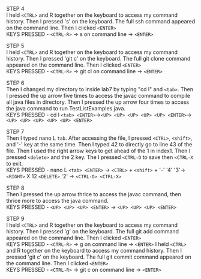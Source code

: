 STEP 4 <br>
I held ```<CTRL>``` and R together on the keyboard to access my command history. Then I pressed 's' on the keyboard. The full ssh command appeared on the command line. Then I clicked ```<ENTER>``` <br>
KEYS PRESSED - ```<CTRL-R>``` -> s on command line -> ```<ENTER>```

STEP 5 <br>
I held ```<CTRL>``` and R together on the keyboard to access my command history. Then I pressed 'git c' on the keyboard. The full git clone command appeared on the command line. Then I clicked ```<ENTER>``` <br>
KEYS PRESSED - ```<CTRL-R>``` -> git cl on command line -> ```<ENTER>```

STEP 6 <br>
Then I changed my directory to inside lab7 by typing "cd l" and ```<tab>```. Then I pressed the up arrow five times to access the javac command to compile all java files in directory. Then I pressed the up arrow four times to access the java command to run TestListExamples.java. <br>
KEYS PRESSED - cd l ```<tab> <ENTER>```->```<UP> <UP> <UP> <UP> <UP> <ENTER>```-> ```<UP> <UP> <UP> <UP> <UP> <ENTER>```
 
STEP 7 <br>
Then I typed nano L ```tab```. After accessing the file, I pressed ```<CTRL>```, ```<shift>```, and '-' key at the same time. Then I typed 42 to directly go to line 43 of the file. Then I used the right arrow keys to get ahead of the 1 in index1. Then I pressed ```<delete>``` and the 2 key. The I pressed ```<CTRL-O``` to save then ```<CTRL-X``` to exit. <br>
KEYS PRESSED - nano L ```<tab> <ENTER>``` ->  ```<CTRL>``` + ```<shift>``` + '-' '4' '3'-> ```<RIGHT>``` X 12 ```<DELETE>``` '2' -> ```<CTRL-O> <CTRL-X>```

STEP 8 <br>
Then I pressed the up arrow thrice to access the javac command, then thrice more to access the java command. <br>
KEYS PRESSED - ```<UP> <UP> <UP> <ENTER>``` -> ```<UP> <UP> <UP> <ENTER>``` 

STEP 9 <br>
I held ```<CTRL>``` and R together on the keyboard to access my command history. Then I pressed 'g' on the keyboard. The full git add command appeared on the command line. Then I clicked ```<ENTER>```<br>
KEYS PRESSED - ```<CTRL-R>``` -> g on command line -> ```<ENTER>```
I held ```<CTRL>``` and R together on the keyboard to access my command history. Then I pressed 'git c' on the keyboard. The full git commit command appeared on the command line. Then I clicked ```<ENTER>```<br>
KEYS PRESSED - ```<CTRL-R>``` -> git c on command line -> ```<ENTER>```
